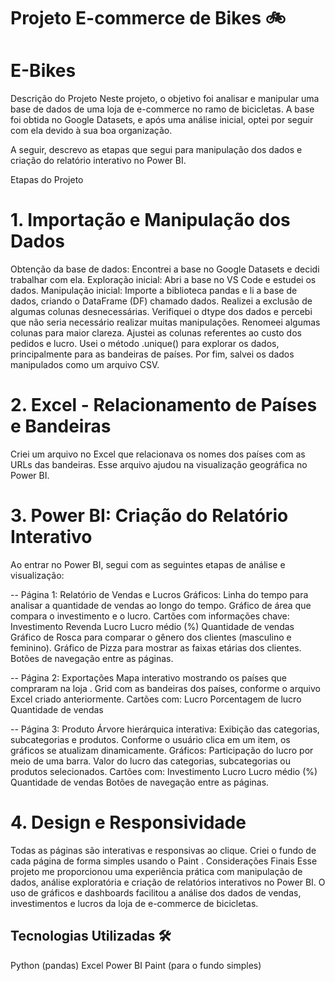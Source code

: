 # Projeto E-commerce de Bikes 🚲
# E-Bikes
Descrição do Projeto
Neste projeto, o objetivo foi analisar e manipular uma base de dados de uma loja de e-commerce no ramo de bicicletas. A base foi obtida no Google Datasets, e após uma análise inicial, optei por seguir com ela devido à sua boa organização.

A seguir, descrevo as etapas que segui para manipulação dos dados e criação do relatório interativo no Power BI.

Etapas do Projeto 
# 1. Importação e Manipulação dos Dados
Obtenção da base de dados: Encontrei a base no Google Datasets e decidi trabalhar com ela.
Exploração inicial: Abri a base no VS Code e estudei os dados.
Manipulação inicial:
Importe a biblioteca pandas e li a base de dados, criando o DataFrame (DF) chamado dados.
Realizei a exclusão de algumas colunas desnecessárias.
Verifiquei o dtype dos dados e percebi que não seria necessário realizar muitas manipulações.
Renomeei algumas colunas para maior clareza.
Ajustei as colunas referentes ao custo dos pedidos e lucro.
Usei o método .unique() para explorar os dados, principalmente para as bandeiras de países.
Por fim, salvei os dados manipulados como um arquivo CSV.

# 2. Excel - Relacionamento de Países e Bandeiras
Criei um arquivo no Excel que relacionava os nomes dos países com as URLs das bandeiras. Esse arquivo ajudou na visualização geográfica no Power BI.

# 3. Power BI: Criação do Relatório Interativo
Ao entrar no Power BI, segui com as seguintes etapas de análise e visualização:

-- Página 1: Relatório de Vendas e Lucros
Gráficos:
Linha do tempo para analisar a quantidade de vendas ao longo do tempo.
Gráfico de área que compara o investimento e o lucro.
Cartões com informações chave:
Investimento 
Revenda 
Lucro 
Lucro médio (%) 
Quantidade de vendas 
Gráfico de Rosca para comparar o gênero dos clientes (masculino e feminino).
Gráfico de Pizza para mostrar as faixas etárias dos clientes.
Botões de navegação entre as páginas.

-- Página 2: Exportações
Mapa interativo mostrando os países que compraram na loja .
Grid com as bandeiras dos países, conforme o arquivo Excel criado anteriormente.
Cartões com:
Lucro 
Porcentagem de lucro 
Quantidade de vendas 

-- Página 3: Produto
Árvore hierárquica interativa: Exibição das categorias, subcategorias e produtos. Conforme o usuário clica em um item, os gráficos se atualizam dinamicamente.
Gráficos:
Participação do lucro por meio de uma barra.
Valor do lucro das categorias, subcategorias ou produtos selecionados.
Cartões com:
Investimento 
Lucro 
Lucro médio (%) 
Quantidade de vendas 
Botões de navegação entre as páginas.

# 4. Design e Responsividade
Todas as páginas são interativas e responsivas ao clique.
Criei o fundo de cada página de forma simples usando o Paint .
Considerações Finais
Esse projeto me proporcionou uma experiência prática com manipulação de dados, análise exploratória e criação de relatórios interativos no Power BI. O uso de gráficos e dashboards facilitou a análise dos dados de vendas, investimentos e lucros da loja de e-commerce de bicicletas.

## Tecnologias Utilizadas 🛠️
Python (pandas)
Excel
Power BI
Paint (para o fundo simples)
